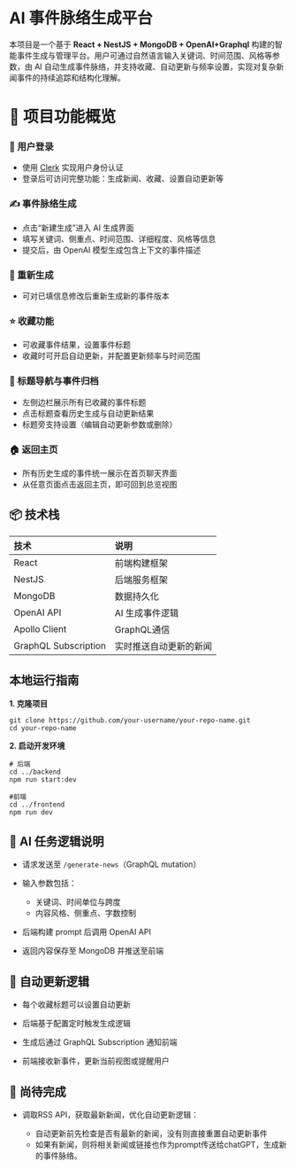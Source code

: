 ﻿# AI 事件脉络生成平台

本项目是一个基于 **React + NestJS + MongoDB + OpenAI+Graphql** 构建的智能事件生成与管理平台。用户可通过自然语言输入关键词、时间范围、风格等参数，由 AI 自动生成事件脉络，并支持收藏、自动更新与频率设置，实现对复杂新闻事件的持续追踪和结构化理解。


# 🚀 项目功能概览

### 🔐 用户登录

-   使用 [Clerk](https://clerk.dev/) 实现用户身份认证
-   登录后可访问完整功能：生成新闻、收藏、设置自动更新等
    

### ✍️ 事件脉络生成

-   点击“新建生成”进入 AI 生成界面
-   填写关键词、侧重点、时间范围、详细程度、风格等信息
-   提交后，由 OpenAI 模型生成包含上下文的事件描述
    

### 🔄 重新生成

-   可对已填信息修改后重新生成新的事件版本
    

### ⭐ 收藏功能

-   可收藏事件结果，设置事件标题
-   收藏时可开启自动更新，并配置更新频率与时间范围
    

### 🧭 标题导航与事件归档

-   左侧边栏展示所有已收藏的事件标题
-   点击标题查看历史生成与自动更新结果
-   标题旁支持设置（编辑自动更新参数或删除）
    

### 🏠 返回主页

-   所有历史生成的事件统一展示在首页聊天界面
-   从任意页面点击返回主页，即可回到总览视图

## 📦 技术栈

| 技术 | 说明 |
|:-----|:-----|
| React | 前端构建框架 |
| NestJS| 后端服务框架 |
| MongoDB| 数据持久化 |
| OpenAI API| AI 生成事件逻辑 |
| Apollo Client| GraphQL通信 |
| GraphQL Subscription| 实时推送自动更新的新闻 |

## 本地运行指南

**1. 克隆项目**

    git clone https://github.com/your-username/your-repo-name.git
    cd your-repo-name
**2. 启动开发环境**

    # 后端
    cd ../backend
    npm run start:dev
    
	#前端
	cd ../frontend
	npm run dev



## 🧩 AI 任务逻辑说明

-   请求发送至 `/generate-news`（GraphQL mutation）
    
-   输入参数包括：
    
    -   关键词、时间单位与跨度
    -   内容风格、侧重点、字数控制
        
-   后端构建 prompt 后调用 OpenAI API
    
-   返回内容保存至 MongoDB 并推送至前端

## 🔄 自动更新逻辑

-   每个收藏标题可以设置自动更新
    
-   后端基于配置定时触发生成逻辑
    
-   生成后通过 GraphQL Subscription 通知前端
    
-   前端接收新事件，更新当前视图或提醒用户

## 🧪 尚待完成

-   调取RSS API，获取最新新闻，优化自动更新逻辑：

    -   自动更新前先检查是否有最新的新闻，没有则直接重置自动更新事件
    -   如果有新闻，则将相关新闻或链接也作为prompt传送给chatGPT，生成新的事件脉络。
